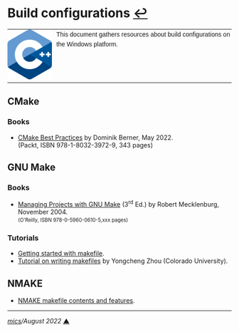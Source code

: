 # <span id="top">Build configurations</span> <span style="size:20%;"><a href="README.md">↩</a></span>

<table style="font-family:Helvetica,Arial;font-size:14px;line-height:1.6;">
  <tr>
  <td style="border:0;padding:0 10px 0 0;;min-width:100px;"><a href="https://isocpp.org/" rel="external"><img src="docs/images/cpp_logo.png" width="100" alt="ISO C++"/></a></td>
  <td style="border:0;padding:0;vertical-align:text-top;">This document gathers resources about build configurations on the Windows platform.
  </td>
  </tr>
</table>

## <span id="cmake_makefile">CMake</span>

### <span id="cmake_books">Books</span>

- [CMake Best Practices][cmake_berner] by Dominik Berner, May 2022.<br/><span>(Packt, ISBN 978-1-8032-3972-9, 343 pages)</span>

## <span id="gnu_makefile">GNU Make</span>

### <span id="gnu_books">Books</span>

- [Managing Projects with GNU Make][gnu_book_mecklenburg] (3<sup>rd</sup> Ed.) by Robert Mecklenburg, November 2004.<br/><span style="font-size:80%;">(O'Reilly, ISBN 978-0-5960-0610-5,xxx pages)</span>

### <span id="gnu_tutorials">Tutorials</span>

- [Getting started with makefile][gnu_riptutorial].
- [Tutorial on writing makefiles][gnu_zhou] by Yongcheng Zhou (Colorado University).

## <span id="nmake_makefile">NMAKE</span>

- [NMAKE makefile contents and features][nmake_microsoft].

***

*[mics](https://lampwww.epfl.ch/~michelou/)/August 2022* [**&#9650;**](#top)
<span id="bottom">&nbsp;</span>

<!-- link refs -->

[cmake_berner]: https://www.packtpub.com/product/cmake-best-practices/9781803239729
[gnu_book_mecklenburg]: https://www.oreilly.com/library/view/managing-projects-with/0596006101/
[gnu_riptutorial]: https://riptutorial.com/makefile
[gnu_zhou]: https://www.math.colostate.edu/~yzhou/computer/writemakefile.html
[nmake_microsoft]: https://docs.microsoft.com/en-us/cpp/build/reference/contents-of-a-makefile
